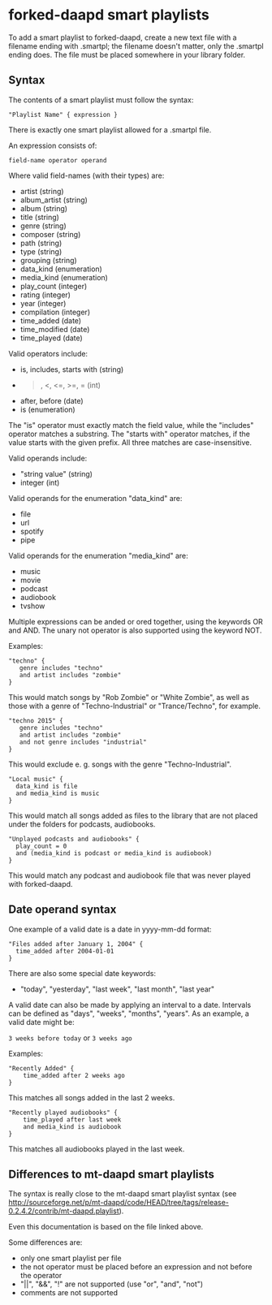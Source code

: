 # forked-daapd smart playlists


To add a smart playlist to forked-daapd, create a new text file with a filename ending with .smartpl; 
the filename doesn't matter, only the .smartpl ending does. The file must be placed somewhere in your
library folder.


## Syntax

The contents of a smart playlist must follow the syntax:

```
"Playlist Name" { expression }
```

There is exactly one smart playlist allowed for a .smartpl file.


An expression consists of:

```
field-name operator operand
```

Where valid field-names (with their types) are:
* artist (string)
* album_artist (string)
* album (string)
* title (string)
* genre (string)
* composer (string)
* path (string)
* type (string)
* grouping (string)
* data_kind (enumeration)
* media_kind (enumeration)
* play_count (integer)
* rating (integer)
* year (integer)
* compilation (integer)
* time_added (date)
* time_modified (date)
* time_played (date)

Valid operators include:
* is, includes, starts with (string)
* >, <, <=, >=, = (int)
* after, before (date)
* is (enumeration)

The "is" operator must exactly match the field value, while the "includes" operator matches a substring.
The "starts with" operator matches, if the value starts with the given prefix.
All three matches are case-insensitive.

Valid operands include:
* "string value" (string)
* integer (int)

Valid operands for the enumeration "data_kind" are:
* file
* url
* spotify
* pipe

Valid operands for the enumeration "media_kind" are:
* music
* movie
* podcast
* audiobook
* tvshow


Multiple expressions can be anded or ored together, using the keywords OR and AND. The unary not operator is also supported using the keyword NOT.

Examples:

```
"techno" {
   genre includes "techno"
   and artist includes "zombie"
}
```

This would match songs by "Rob Zombie" or "White Zombie", as well as those with a genre of "Techno-Industrial" or
"Trance/Techno", for example.

```
"techno 2015" {
   genre includes "techno"
   and artist includes "zombie"
   and not genre includes "industrial"
}
```

This would exclude e. g. songs with the genre "Techno-Industrial".

```
"Local music" {
  data_kind is file
  and media_kind is music
}
```

This would match all songs added as files to the library that are not placed under the folders for podcasts, audiobooks.

```
"Unplayed podcasts and audiobooks" {
  play_count = 0
  and (media_kind is podcast or media_kind is audiobook)
}
```

This would match any podcast and audiobook file that was never played with forked-daapd.


## Date operand syntax

One example of a valid date is a date in yyyy-mm-dd format:

```
"Files added after January 1, 2004" {
  time_added after 2004-01-01
}
```

There are also some special date keywords:
* "today", "yesterday", "last week", "last month", "last year"

A valid date can also be made by applying an interval to a date. Intervals can be defined as "days", "weeks", "months", "years".
As an example, a valid date might be:

```3 weeks before today``` or ```3 weeks ago```


Examples:

```
"Recently Added" {
    time_added after 2 weeks ago
}
```

This matches all songs added in the last 2 weeks.

```
"Recently played audiobooks" {
    time_played after last week
    and media_kind is audiobook
}
```

This matches all audiobooks played in the last week.


## Differences to mt-daapd smart playlists

The syntax is really close to the mt-daapd smart playlist syntax (see
http://sourceforge.net/p/mt-daapd/code/HEAD/tree/tags/release-0.2.4.2/contrib/mt-daapd.playlist).

Even this documentation is based on the file linked above.

Some differences are:
* only one smart playlist per file
* the not operator must be placed before an expression and not before the operator
* "||", "&&", "!" are not supported (use "or", "and", "not")
* comments are not supported

